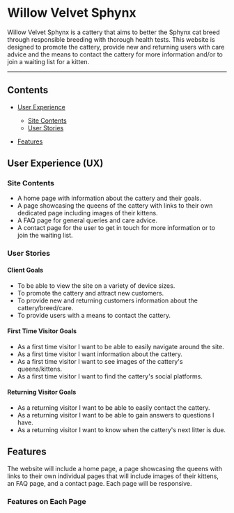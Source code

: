 # Willow Velvet Sphynx

Willow Velvet Sphynx is a cattery that aims to better the Sphynx cat breed through responsible breeding with thorough health tests. This website is designed to promote the cattery, provide new and returning users with care advice and the means to contact the cattery for more information and/or to join a waiting list for a kitten.

---

## Contents

* [User Experience](#user-experience-ux)

  * [Site Contents](#site-contents)
  * [User Stories](#user-stories)

* [Features](#features)

## User Experience (UX)

### Site Contents

- A home page with information about the cattery and their goals.
- A page showcasing the queens of the cattery with links to their own dedicated page including images of their kittens.
- A FAQ page for general queries and care advice.
- A contact page for the user to get in touch for more information or to join the waiting list.

### User Stories

#### Client Goals

- To be able to view the site on a variety of device sizes.
- To promote the cattery and attract new customers.
- To provide new and returning customers information about the cattery/breed/care.
- To provide users with a means to contact the cattery.

#### First Time Visitor Goals

- As a first time visitor I want to be able to easily navigate around the site.
- As a first time visitor I want information about the cattery.
- As a first time visitor I want to see images of the cattery's queens/kittens.
- As a first time visitor I want to find the cattery's social platforms.

#### Returning Visitor Goals

- As a returning visitor I want to be able to easily contact the cattery.
- As a returning visitor I want to be able to gain answers to questions I have.
- As a returning visitor I want to know when the cattery's next litter is due.

## Features

The website will include a home page, a page showcasing the queens with links to their own individual pages that will include images of their kittens, an FAQ page, and a contact page.
Each page will be responsive.

### Features on Each Page